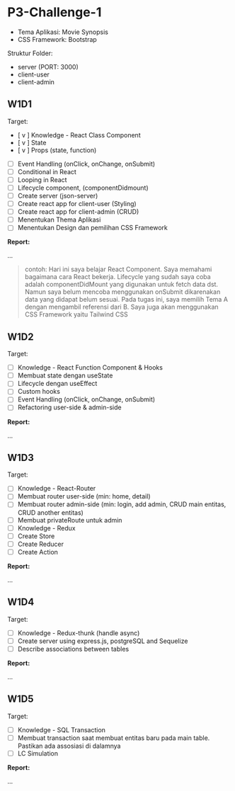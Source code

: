 # P3-Challenge-1

- Tema Aplikasi: Movie Synopsis
- CSS Framework: Bootstrap

Struktur Folder:

- server (PORT: 3000)
- client-user
- client-admin

## W1D1

Target:

- [ v ] Knowledge - React Class Component
- [ v ] State
- [ v ] Props (state, function)
- [ ] Event Handling (onClick, onChange, onSubmit)
- [ ] Conditional in React
- [ ] Looping in React
- [ ] Lifecycle component, (componentDidmount)
- [ ] Create server (json-server)
- [ ] Create react app for client-user (Styling)
- [ ] Create react app for client-admin (CRUD)
- [ ] Menentukan Thema Aplikasi
- [ ] Menentukan Design dan pemilihan CSS Framework

**Report:**

...

> contoh: Hari ini saya belajar React Component. Saya memahami bagaimana cara React bekerja. Lifecycle yang sudah saya coba adalah componentDidMount yang digunakan untuk fetch data dst. Namun saya belum mencoba menggunakan onSubmit dikarenakan data yang didapat belum sesuai.
> Pada tugas ini, saya memilih Tema A dengan mengambil referensi dari B. Saya juga akan menggunakan CSS Framework yaitu Tailwind CSS

## W1D2

Target:

- [ ] Knowledge - React Function Component & Hooks
- [ ] Membuat state dengan useState
- [ ] Lifecycle dengan useEffect
- [ ] Custom hooks
- [ ] Event Handling (onClick, onChange, onSubmit)
- [ ] Refactoring user-side & admin-side

**Report:**

...

## W1D3

Target:

- [ ] Knowledge - React-Router
- [ ] Membuat router user-side (min: home, detail)
- [ ] Membuat router admin-side (min: login, add admin, CRUD main entitas, CRUD another entitas)
- [ ] Membuat privateRoute untuk admin
- [ ] Knowledge - Redux
- [ ] Create Store
- [ ] Create Reducer
- [ ] Create Action

**Report:**

...

## W1D4

Target:

- [ ] Knowledge - Redux-thunk (handle async)
- [ ] Create server using express.js, postgreSQL and Sequelize
- [ ] Describe associations between tables

**Report:**

...

## W1D5

Target:

- [ ] Knowledge - SQL Transaction
- [ ] Membuat transaction saat membuat entitas baru pada main table. Pastikan ada assosiasi di dalamnya
- [ ] LC Simulation

**Report:**

...

